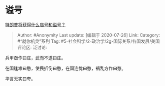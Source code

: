 # 谥号
[特朗普将获得什么庙号和谥号？](https://www.zhihu.com/question/55594382/answer/1361682416)

> Author: #Anonymity
> Last update: [编辑于 2020-07-26]
> Link:
> Category: #“就你机灵”系列
> Tag: #5-社会科学/2-政治学/2g-国际关系/各国发展/美国
> 评论区:
> 泛讨论:

兵甲亟作曰庄，武而不遂曰庄。

在国逢难曰愍，使民折伤曰愍，在国连忧曰愍，祸乱方作曰愍。

华言无实曰夸。

